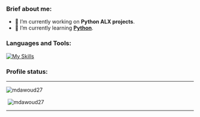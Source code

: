 <!--
**mdawoud27/mdawoud27** is a ✨ _special_ ✨ repository because its `README.md` (this file) appears on your GitHub profile.

Here are some ideas to get you started:

- 🔭 I’m currently working on ...
- 🌱 I’m currently learning ...
- 👯 I’m looking to collaborate on ...
- 🤔 I’m looking for help with ...
- 💬 Ask me about ...
- 📫 How to reach me: ...
- 😄 Pronouns: ...
- ⚡ Fun fact: ...
-->

### Brief about me:
- 🔭 I’m currently working on **Python ALX projects**.
- 🌱 I’m currently learning [**Python**](https://github.com/mdawoud27/100Days_Of_Python).

<h3 align="left">Languages and Tools:</h3>

[![My Skills](https://skillicons.dev/icons?i=html,css,git,linux,bash,c,cpp,python)](https://skillicons.dev)

<h3 align="left">Profile status:</h3>
<hr>

<p><img align="center" src="https://github-readme-stats.vercel.app/api/top-langs?username=mdawoud27&theme=github_dark&show_icons=true&locale=en&layout=compact" alt="mdawoud27" /></p>

<p>&nbsp;<img align="center" src="https://github-readme-stats.vercel.app/api?username=mdawoud27&theme=github_dark&show_icons=true&locale=en" alt="mdawoud27" /></p>

<hr>
